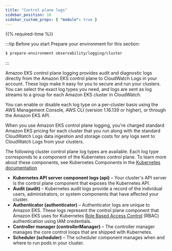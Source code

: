 ```yaml
---
title: "Control plane logs"
sidebar_position: 10
sidebar_custom_props: { "module": true }
---
```


{{% required-time %}}

:::tip Before you start
Prepare your environment for this section:

```bash timeout=300 wait=30
$ prepare-environment observability/logging/cluster
```

:::

Amazon EKS control plane logging provides audit and diagnostic logs directly from the Amazon EKS control plane to CloudWatch Logs in your account. These logs make it easy for you to secure and run your clusters. You can select the exact log types you need, and logs are sent as log streams to a group for each Amazon EKS cluster in CloudWatch.

You can enable or disable each log type on a per-cluster basis using the AWS Management Console, AWS CLI (version 1.16.139 or higher), or through the Amazon EKS API.

When you use Amazon EKS control plane logging, you're charged standard Amazon EKS pricing for each cluster that you run along with the standard CloudWatch Logs data ingestion and storage costs for any logs sent to CloudWatch Logs from your clusters.

The following cluster control plane log types are available. Each log type corresponds to a component of the Kubernetes control plane. To learn more about these components, see Kubernetes Components in the [Kubernetes documentation](https://kubernetes.io/docs/concepts/overview/components/)

- **Kubernetes API server component logs (api)** – Your cluster's API server is the control plane component that exposes the Kubernetes API.
- **Audit (audit)** – Kubernetes audit logs provide a record of the individual users, administrators, or system components that have affected your cluster.
- **Authenticator (authenticator)** – Authenticator logs are unique to Amazon EKS. These logs represent the control plane component that Amazon EKS uses for Kubernetes [Role Based Access Control](https://kubernetes.io/docs/admin/authorization/rbac/) (RBAC) authentication using IAM credentials.
- **Controller manager (controllerManager)** – The controller manager manages the core control loops that are shipped with Kubernetes.
- **Scheduler (scheduler)** – The scheduler component manages when and where to run pods in your cluster.
